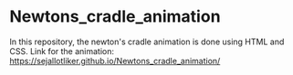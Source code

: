 # Newtons_cradle_animation
In this repository, the newton's cradle animation is done using HTML and CSS. 
Link for the animation: https://sejallotliker.github.io/Newtons_cradle_animation/ 
